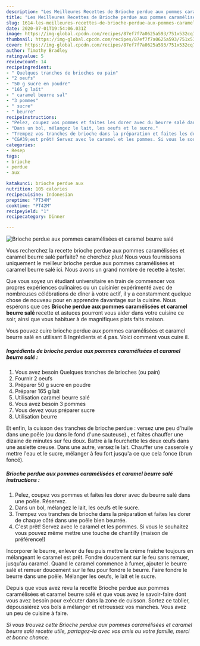 ```yaml
---
description: "Les Meilleures Recettes de Brioche perdue aux pommes caramélisées et caramel beurre salé"
title: "Les Meilleures Recettes de Brioche perdue aux pommes caramélisées et caramel beurre salé"
slug: 1614-les-meilleures-recettes-de-brioche-perdue-aux-pommes-caramelisees-et-caramel-beurre-sale
date: 2020-07-01T19:54:06.031Z
image: https://img-global.cpcdn.com/recipes/87ef7f7a0625a593/751x532cq70/brioche-perdue-aux-pommes-caramelisees-et-caramel-beurre-sale-photo-principale-de-la-recette.jpg
thumbnail: https://img-global.cpcdn.com/recipes/87ef7f7a0625a593/751x532cq70/brioche-perdue-aux-pommes-caramelisees-et-caramel-beurre-sale-photo-principale-de-la-recette.jpg
cover: https://img-global.cpcdn.com/recipes/87ef7f7a0625a593/751x532cq70/brioche-perdue-aux-pommes-caramelisees-et-caramel-beurre-sale-photo-principale-de-la-recette.jpg
author: Timothy Bradley
ratingvalue: 5
reviewcount: 14
recipeingredient:
- " Quelques tranches de brioches ou pain"
- "2 oeufs"
- "50 g sucre en poudre"
- "165 g lait"
- " caramel beurre sal"
- "3 pommes"
- " sucre"
- " beurre"
recipeinstructions:
- "Pelez, coupez vos pommes et faites les dorer avec du beurre salé dans une poêle. Réservez."
- "Dans un bol, mélangez le lait, les oeufs et le sucre."
- "Trempez vos tranches de brioche dans la préparation et faites les dorer de chaque côté dans une poêle bien beurrée."
- "C&#39;est prêt! Servez avec le caramel et les pommes. Si vous le souhaitez vous pouvez même mettre une touche de chantilly (maison de préférence!)"
categories:
- Resep
tags:
- brioche
- perdue
- aux

katakunci: brioche perdue aux 
nutrition: 105 calories
recipecuisine: Indonesian
preptime: "PT34M"
cooktime: "PT42M"
recipeyield: "1"
recipecategory: Dinner

---
```



![Brioche perdue aux pommes caramélisées et caramel beurre salé](https://img-global.cpcdn.com/recipes/87ef7f7a0625a593/751x532cq70/brioche-perdue-aux-pommes-caramelisees-et-caramel-beurre-sale-photo-principale-de-la-recette.jpg)

Vous recherchez la recette brioche perdue aux pommes caramélisées et caramel beurre salé parfaite? ne cherchez plus! Nous vous fournissons uniquement le meilleur brioche perdue aux pommes caramélisées et caramel beurre salé ici. Nous avons un grand nombre de recette à tester.

Que vous soyez un étudiant universitaire en train de commencer vos propres expériences culinaires ou un cuisinier expérimenté avec de nombreuses célébrations de dîner à votre actif, il y a constamment quelque chose de nouveau pour en apprendre davantage sur la cuisine. Nous espérons que ces <strong> Brioche perdue aux pommes caramélisées et caramel beurre salé </strong> recette et astuces pourront vous aider dans votre cuisine ce soir, ainsi que vous habituer à de magnifiques plats faits maison.

<!--inarticleads1-->

Vous pouvez cuire brioche perdue aux pommes caramélisées et caramel beurre salé en utilisant 8 Ingrédients et 4 pas. Voici comment vous cuire il.

##### Ingrédients de brioche perdue aux pommes caramélisées et caramel beurre salé :

1. Vous avez besoin  Quelques tranches de brioches (ou pain)
1. Fournir 2 oeufs
1. Préparer 50 g sucre en poudre
1. Préparer 165 g lait
1. Utilisation  caramel beurre salé
1. Vous avez besoin 3 pommes
1. Vous devez vous préparer  sucre
1. Utilisation  beurre


Et enfin, la cuisson des tranches de brioche perdue : versez une peu d&#39;huile dans une poêle (ou dans le fond d&#39;une sauteuse)., et faites chauffer une dizaine de minutes sur feu doux. Battre à la fourchette les deux œufs dans une assiette creuse. Dans une autre, versez le lait. Chauffer une casserole y mettre l&#39;eau et le sucre, mélanger à feu fort jusqu&#39;a ce que cela fonce (brun foncé). 

<!--inarticleads2-->

##### Brioche perdue aux pommes caramélisées et caramel beurre salé instructions :

1. Pelez, coupez vos pommes et faites les dorer avec du beurre salé dans une poêle. Réservez.
1. Dans un bol, mélangez le lait, les oeufs et le sucre.
1. Trempez vos tranches de brioche dans la préparation et faites les dorer de chaque côté dans une poêle bien beurrée.
1. C&#39;est prêt! Servez avec le caramel et les pommes. Si vous le souhaitez vous pouvez même mettre une touche de chantilly (maison de préférence!)


Incorporer le beurre, enlever du feu puis mettre la crème fraîche toujours en mélangeant le caramel est prêt. Fondre doucement sur le feu sans remuer, jusqu&#39;au caramel. Quand le caramel commence à fumer, ajouter le beurre salé et remuer doucement sur le feu pour fondre le beurre. Faire fondre le beurre dans une poêle. Mélanger les oeufs, le lait et le sucre. 

<!--inarticleads1-->

<p>
Depuis que vous avez revu la recette Brioche perdue aux pommes caramélisées et caramel beurre salé et que vous avez le savoir-faire dont vous avez besoin pour exécuter dans la zone de cuisson. Sortez ce tablier, dépoussiérez vos bols à mélanger et retroussez vos manches. Vous avez un peu de cuisine à faire.
</p>

<p>
<i>Si vous trouvez cette Brioche perdue aux pommes caramélisées et caramel beurre salé recette utile, partagez-la avec vos amis ou votre famille, merci et bonne chance.</i>
</p>
